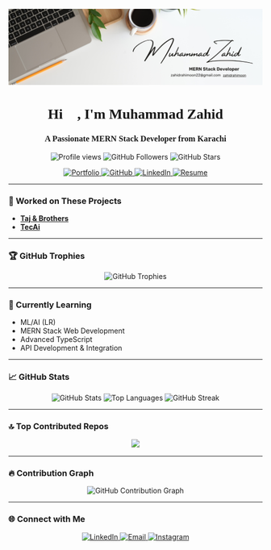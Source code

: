 ![banner](https://github.com/zahidrahimoon/zahidrahimoon/blob/main/banner.png)

<h1 align="center" style="font-family: 'Playfair Display', serif;">Hi 👋, I'm Muhammad Zahid</h1>
<h3 align="center" style="font-family: 'Playfair Display', serif;">A Passionate MERN Stack Developer from Karachi</h3>

<p align="center">
  <img src="https://komarev.com/ghpvc/?username=zahidrahimoon&label=Profile%20views&color=0e75b6&style=flat" alt="Profile views" />
  <img src="https://img.shields.io/github/followers/zahidrahimoon?label=Followers&style=social" alt="GitHub Followers" />
  <img src="https://img.shields.io/github/stars/zahidrahimoon?label=Stars&style=social" alt="GitHub Stars" />
</p>

<p align="center">
  <a href="https://rahimoon.vercel.app/">
    <img src="https://img.shields.io/badge/Portfolio-%230A66C2.svg?&style=for-the-badge&logo=portfolio&logoColor=white" alt="Portfolio" />
  </a>
  <a href="https://github.com/zahidrahimoon">
    <img src="https://img.shields.io/badge/GitHub-%2312100E.svg?&style=for-the-badge&logo=github&logoColor=white" alt="GitHub" />
  </a>
  <a href="https://linkedin.com/in/zahidrahimoon">
    <img src="https://img.shields.io/badge/LinkedIn-%230A66C2.svg?&style=for-the-badge&logo=linkedin&logoColor=white" alt="LinkedIn" />
  </a>
  <a href="https://github.com/zahidrahimoon/zahidrahimoon/raw/main/resume.pdf">
    <img src="https://img.shields.io/badge/Resume-%2312100E.svg?&style=for-the-badge&logo=adobe-acrobat-reader&logoColor=white" alt="Resume" />
  </a>
</p>

---

### 💼 Worked on These Projects

- **[Taj & Brothers](https://tajandbrothers.com/index.html)**
- **[TecAi](https://tecai.site/login)**

--- 

### 🏆 GitHub Trophies

<p align="center">
  <img src="https://github-profile-trophy.vercel.app/?username=zahidrahimoon&theme=radical&no-frame=true&margin-w=15&margin-h=15" alt="GitHub Trophies" />
</p>

---

### 🌱 Currently Learning
- ML/AI (LR)
- MERN Stack Web Development  
- Advanced TypeScript  
- API Development & Integration

---

### 📈 GitHub Stats

<p align="center">
  <img src="https://github-readme-stats.vercel.app/api?username=zahidrahimoon&show_icons=true&count_private=true&theme=radical" alt="GitHub Stats" />
  <img src="https://github-readme-stats.vercel.app/api/top-langs/?username=zahidrahimoon&layout=compact&theme=radical&langs_count=18" alt="Top Languages" />
  <img src="https://github-readme-streak-stats.herokuapp.com/?user=zahidrahimoon&theme=radical" alt="GitHub Streak" />
</p>

---

### 🔝 Top Contributed Repos

<p align="center">
  <img src="https://github-contributor-stats.vercel.app/api?username=zahidrahimoon&limit=5&theme=dark&combine_all_yearly_contributions=true" />
</p>

---

### 🔥 Contribution Graph

<p align="center">
  <img src="https://github-readme-activity-graph.vercel.app/graph?username=zahidrahimoon&bg_color=0d1117&color=5BCDEC&line=5BCDEC&point=FFFFFF&area=true" alt="GitHub Contribution Graph" />
</p>

---

### 🌐 Connect with Me

<p align="center">
  <a href="https://linkedin.com/in/zahidrahimoon">
    <img src="https://img.shields.io/badge/LinkedIn-%230A66C2.svg?&style=for-the-badge&logo=linkedin&logoColor=white" alt="LinkedIn" />
  </a>
  <a href="mailto:zahidrahimoon22@gmail.com">
    <img src="https://img.shields.io/badge/Email-D14836?style=for-the-badge&logo=gmail&logoColor=white" alt="Email" />
  </a>
  <a href="https://instagram.com/webdev_with_zahid">
    <img src="https://img.shields.io/badge/Instagram-%23E4405F.svg?&style=for-the-badge&logo=instagram&logoColor=white" alt="Instagram" />
  </a>
</p>
